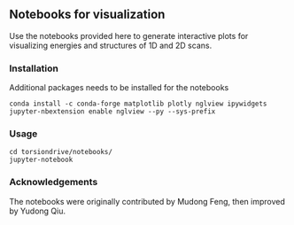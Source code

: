 ## Notebooks for visualization

Use the notebooks provided here to generate interactive plots for visualizing energies and structures of 1D and 2D scans.

### Installation

Additional packages needs to be installed for the notebooks
```
conda install -c conda-forge matplotlib plotly nglview ipywidgets
jupyter-nbextension enable nglview --py --sys-prefix
```

### Usage

```
cd torsiondrive/notebooks/
jupyter-notebook
```

### Acknowledgements

The notebooks were originally contributed by Mudong Feng, then improved by Yudong Qiu.